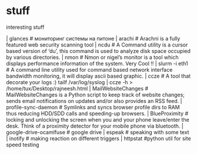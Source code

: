 stuff
=====

interesting stuff


| glances     #     мониторинг системы на питоне
| arachi	            #     Arachni is a fully featured web security scanning tool
| ncdu                    #	A Command utility is a cursor based version of ‘du’,  this command is used to analyze disk space occupied by various directories.
| nmon	                  #     Nmon or nigel’s monitor is a tool which displays performance information of the system. Very Cool !!
| slurm -i eth1	      #     A command line utility used for command based network interface bandwidth monitoring, it will display ascii based graphic.
| ccze	                  #     A tool that decorate your logs :) tailf /var/log/syslog | ccze -h > /home/tux/Desktop/rajneesh.html
| MailWebsiteChanges      #     MailWebsiteChanges is a Python script to keep track of website changes; sends email notifications on updates and/or also provides an RSS feed.
| profile-sync-daemon     #     Symlinks and syncs browser profile dirs to RAM thus reducing HDD/SDD calls and speeding-up browsers.
| BlueProximity           #      locking and unlocking the screen when you and your phone leave/enter the desk. Think of a proximity detector for your mobile phone via bluetooth.
| google-drive-ocamlfuse	#  google drive
| espeak			#  speaking with some text
| inotify         # making reaction on different triggers
| httpstat          #python util for site speed testing